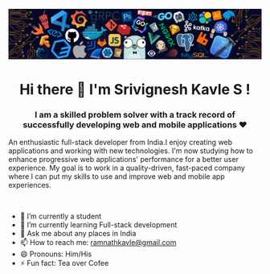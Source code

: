 ![Header Image](header.png)

<h1 align="center"> Hi there 👋 I'm Srivignesh Kavle S ! </h1>

<h3 align="center">I am a skilled problem solver with a track record of successfully developing web and mobile applications ❤</h3>  


<div align="left">

 An enthusiastic full-stack developer from India.I enjoy creating web applications and working with new technologies. I'm now studying how to enhance progressive web applications' performance for a better user experience. My goal is to work in a quality-driven, fast-paced company where I can put my skills to use and improve web and mobile app experiences. 

  <br />
  
  - 🔭 I’m currently a student
- 🌱 I’m currently learning Full-stack development
- 💬 Ask me about any places in India
- 📫 How to reach me: ramnathkavle@gmail.com
- 😄 Pronouns: Him/His
- ⚡ Fun fact: Tea over Cofee
<!--
**Srivignesh95/Srivignesh95** is a ✨ _special_ ✨ repository because its `README.md` (this file) appears on your GitHub profile.

Here are some ideas to get you started:


-->

